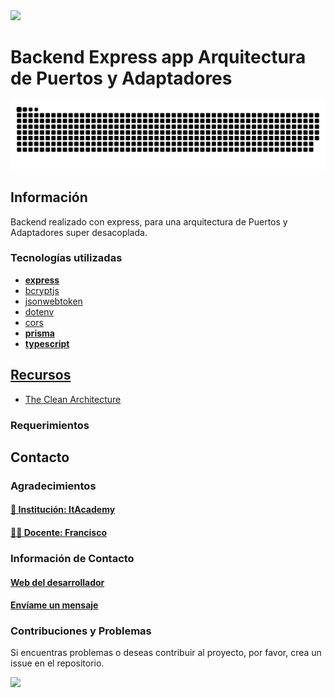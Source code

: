 <img src="https://user-images.githubusercontent.com/73097560/115834477-dbab4500-a447-11eb-908a-139a6edaec5c.gif">

# Backend Express app Arquitectura de Puertos y Adaptadores
<a href="https://github.com/SKRTEEEEEE">
<div align="center">
  <img  src="https://github.com/SKRTEEEEEE/SKRTEEEEEE/blob/main/resources/img/grid-snake.svg"
       alt="snake" />
</div>
</a>

## Información
Backend realizado con express, para una arquitectura de Puertos y Adaptadores super desacoplada.
### Tecnologías utilizadas
- [**express**](https://expressjs.com/es/)
- [bcryptjs](https://www.npmjs.com/package/bcryptjs)
- [jsonwebtoken](https://www.npmjs.com/package/jsonwebtoken)
- [dotenv](https://www-dotenv-org.webpkgcache.com/doc/-/s/www.dotenv.org/docs/)
- [cors](https://www.npmjs.com/package/cors#usage)
- [**prisma**](https://www.prisma.io/docs)
- [**typescript**](https://www.typescriptlang.org/docs/)



## [Recursos](https://github.com/SKRTEEEEEE/markdowns/)
- [The Clean Architecture](https://blog.cleancoder.com/uncle-bob/2012/08/13/the-clean-architecture.html)
### Requerimientos

## Contacto

### Agradecimientos
#### [🏫 Institución: ItAcademy](https://www.barcelonactiva.cat/es/itacademy)
#### [🧑‍🏫 Docente: Francisco](https://frivero.com.ar/)

### Información de Contacto
#### [Web del desarrollador](https://profile-skrt.vercel.app)
#### [Envíame un mensaje](mailto:adanreh.m@gmail.com)

### Contribuciones y Problemas

Si encuentras problemas o deseas contribuir al proyecto, por favor, crea un issue en el repositorio.

<img src="https://user-images.githubusercontent.com/73097560/115834477-dbab4500-a447-11eb-908a-139a6edaec5c.gif">